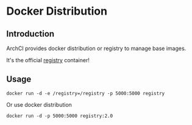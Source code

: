 # Docker Distribution

## Introduction

ArchCI provides docker distribution or registry to manage base images.

It's the official [registry](https://github.com/docker/registry) container!

## Usage

```
docker run -d -e /registry=/registry -p 5000:5000 registry
```

Or use docker distribution

```
docker run -d -p 5000:5000 registry:2.0
```